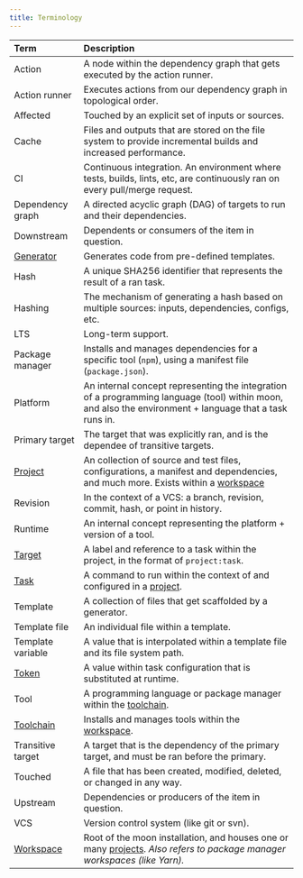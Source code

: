 ```yaml
---
title: Terminology
---
```


| Term                          | Description                                                                                                                                             |
| :---------------------------- | :------------------------------------------------------------------------------------------------------------------------------------------------------ |
| Action                        | A node within the dependency graph that gets executed by the action runner.                                                                             |
| Action runner                 | Executes actions from our dependency graph in topological order.                                                                                        |
| Affected                      | Touched by an explicit set of inputs or sources.                                                                                                        |
| Cache                         | Files and outputs that are stored on the file system to provide incremental builds and increased performance.                                           |
| CI                            | Continuous integration. An environment where tests, builds, lints, etc, are continuously ran on every pull/merge request.                               |
| Dependency graph              | A directed acyclic graph (DAG) of targets to run and their dependencies.                                                                                |
| Downstream                    | Dependents or consumers of the item in question.                                                                                                        |
| [Generator](./guides/codegen) | Generates code from pre-defined templates.                                                                                                              |
| Hash                          | A unique SHA256 identifier that represents the result of a ran task.                                                                                    |
| Hashing                       | The mechanism of generating a hash based on multiple sources: inputs, dependencies, configs, etc.                                                       |
| LTS                           | Long-term support.                                                                                                                                      |
| Package manager               | Installs and manages dependencies for a specific tool (`npm`), using a manifest file (`package.json`).                                                  |
| Platform                      | An internal concept representing the integration of a programming language (tool) within moon, and also the environment + language that a task runs in. |
| Primary target                | The target that was explicitly ran, and is the dependee of transitive targets.                                                                          |
| [Project][project]            | An collection of source and test files, configurations, a manifest and dependencies, and much more. Exists within a [workspace][workspace]              |
| Revision                      | In the context of a VCS: a branch, revision, commit, hash, or point in history.                                                                         |
| Runtime                       | An internal concept representing the platform + version of a tool.                                                                                      |
| [Target][target]              | A label and reference to a task within the project, in the format of `project:task`.                                                                    |
| [Task][task]                  | A command to run within the context of and configured in a [project][project].                                                                          |
| Template                      | A collection of files that get scaffolded by a generator.                                                                                               |
| Template file                 | An individual file within a template.                                                                                                                   |
| Template variable             | A value that is interpolated within a template file and its file system path.                                                                           |
| [Token][token]                | A value within task configuration that is substituted at runtime.                                                                                       |
| Tool                          | A programming language or package manager within the [toolchain][toolchain].                                                                            |
| [Toolchain][toolchain]        | Installs and manages tools within the [workspace][workspace].                                                                                           |
| Transitive target             | A target that is the dependency of the primary target, and must be ran before the primary.                                                              |
| Touched                       | A file that has been created, modified, deleted, or changed in any way.                                                                                 |
| Upstream                      | Dependencies or producers of the item in question.                                                                                                      |
| VCS                           | Version control system (like git or svn).                                                                                                               |
| [Workspace][workspace]        | Root of the moon installation, and houses one or many [projects][project]. _Also refers to package manager workspaces (like Yarn)._                     |

[project]: ./concepts/project
[target]: ./concepts/target
[task]: ./concepts/task
[token]: ./concepts/token
[toolchain]: ./concepts/toolchain
[workspace]: ./concepts/workspace
